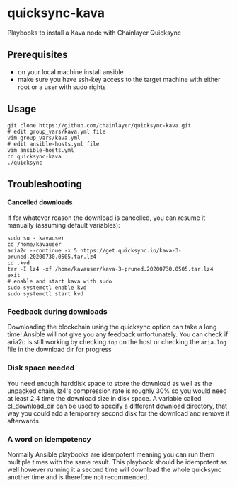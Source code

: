 # quicksync-kava
Playbooks to install a Kava node with Chainlayer Quicksync

## Prerequisites
- on your local machine install ansible
- make sure you have ssh-key access to the target machine with either root or a user with sudo rights

## Usage
```
git clone https://github.com/chainlayer/quicksync-kava.git
# edit group_vars/kava.yml file
vim group_vars/kava.yml
# edit ansible-hosts.yml file
vim ansible-hosts.yml
cd quicksync-kava
./quicksync
```

## Troubleshooting

#### Cancelled downloads
If for whatever reason the download is cancelled, you can resume it manually (assuming default variables):
```
sudo su - kavauser
cd /home/kavauser
aria2c --continue -x 5 https://get.quicksync.io/kava-3-pruned.20200730.0505.tar.lz4
cd .kvd
tar -I lz4 -xf /home/kavauser/kava-3-pruned.20200730.0505.tar.lz4
exit
# enable and start kava with sudo
sudo systemctl enable kvd
sudo systemctl start kvd
```

### Feedback during downloads
Downloading the blockchain using the quicksync option can take a long time! Ansible will not give you any feedback unfortunately. You can check if aria2c is still working by checking `top` on the host or checking the `aria.log` file in the download dir for progress

### Disk space needed
You need enough harddisk space to store the download as well as the unpacked chain, lz4's compression rate is roughly 30% so you would need at least 2,4 time the download size in disk space. A variable called cl_download_dir can be used to specify a different download directory, that way you could add a temporary second disk for the download and remove it afterwards.

### A word on idempotency
Normally Ansible playbooks are idempotent meaning you can run them multiple times with the same result. This playbook should be idempotent as well however running it a second time will download the whole quicksync another time and is therefore not recommended. 
